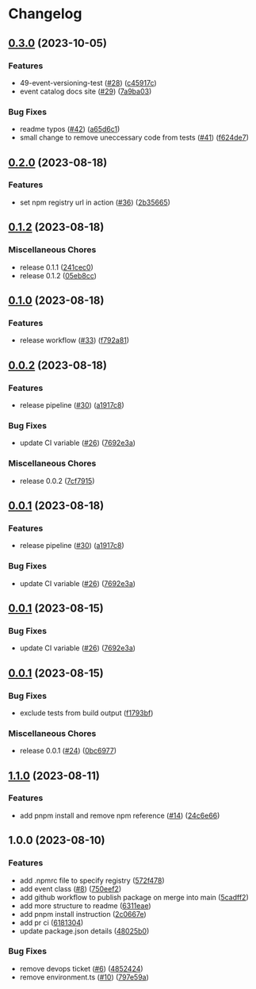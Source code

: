 # Changelog

## [0.3.0](https://github.com/aleios-cloud/eventbridge-toolbox/compare/v0.2.0...v0.3.0) (2023-10-05)


### Features

* 49-event-versioning-test ([#28](https://github.com/aleios-cloud/eventbridge-toolbox/issues/28)) ([c45917c](https://github.com/aleios-cloud/eventbridge-toolbox/commit/c45917c9e73c52390673cc69141a016217c6f669))
* event catalog docs site ([#29](https://github.com/aleios-cloud/eventbridge-toolbox/issues/29)) ([7a9ba03](https://github.com/aleios-cloud/eventbridge-toolbox/commit/7a9ba03273585a7896981ceba92a96c6d8835d09))


### Bug Fixes

* readme typos ([#42](https://github.com/aleios-cloud/eventbridge-toolbox/issues/42)) ([a65d6c1](https://github.com/aleios-cloud/eventbridge-toolbox/commit/a65d6c1056ecbd763cde2139733d448632cdabeb))
* small change to remove uneccessary code from tests ([#41](https://github.com/aleios-cloud/eventbridge-toolbox/issues/41)) ([f624de7](https://github.com/aleios-cloud/eventbridge-toolbox/commit/f624de7edbd944918fbb2bca0f090ae658fb2f6c))

## [0.2.0](https://github.com/aleios-cloud/eventbridge-toolbox/compare/v0.1.2...v0.2.0) (2023-08-18)


### Features

* set npm registry url in action ([#36](https://github.com/aleios-cloud/eventbridge-toolbox/issues/36)) ([2b35665](https://github.com/aleios-cloud/eventbridge-toolbox/commit/2b35665fee01c9cfc0790b238295d4af71f127ae))

## [0.1.2](https://github.com/aleios-cloud/eventbridge-toolbox/compare/v0.1.0...v0.1.2) (2023-08-18)


### Miscellaneous Chores

* release 0.1.1 ([241cec0](https://github.com/aleios-cloud/eventbridge-toolbox/commit/241cec0ccc503b8f591591df40bf9b6ec90deb35))
* release 0.1.2 ([05eb8cc](https://github.com/aleios-cloud/eventbridge-toolbox/commit/05eb8cc472201eafd0f10a0d7589b78d9410cf50))

## [0.1.0](https://github.com/aleios-cloud/eventbridge-toolbox/compare/v0.0.2...v0.1.0) (2023-08-18)


### Features

* release workflow ([#33](https://github.com/aleios-cloud/eventbridge-toolbox/issues/33)) ([f792a81](https://github.com/aleios-cloud/eventbridge-toolbox/commit/f792a8171272f38a4d5eff2a026f5687d6fa8bdb))

## [0.0.2](https://github.com/aleios-cloud/eventbridge-toolbox/compare/v0.0.1...v0.0.2) (2023-08-18)


### Features

* release pipeline ([#30](https://github.com/aleios-cloud/eventbridge-toolbox/issues/30)) ([a1917c8](https://github.com/aleios-cloud/eventbridge-toolbox/commit/a1917c89eb8b7b182338df2d472023c5d44c8d51))


### Bug Fixes

* update CI variable ([#26](https://github.com/aleios-cloud/eventbridge-toolbox/issues/26)) ([7692e3a](https://github.com/aleios-cloud/eventbridge-toolbox/commit/7692e3acfa262776e2792719f180187f1a37cced))


### Miscellaneous Chores

* release 0.0.2 ([7cf7915](https://github.com/aleios-cloud/eventbridge-toolbox/commit/7cf7915460705aa4fbf250d09054513c2655590f))

## [0.0.1](https://github.com/aleios-cloud/eventbridge-toolbox/compare/v0.0.1...v0.0.1) (2023-08-18)


### Features

* release pipeline ([#30](https://github.com/aleios-cloud/eventbridge-toolbox/issues/30)) ([a1917c8](https://github.com/aleios-cloud/eventbridge-toolbox/commit/a1917c89eb8b7b182338df2d472023c5d44c8d51))


### Bug Fixes

* update CI variable ([#26](https://github.com/aleios-cloud/eventbridge-toolbox/issues/26)) ([7692e3a](https://github.com/aleios-cloud/eventbridge-toolbox/commit/7692e3acfa262776e2792719f180187f1a37cced))

## [0.0.1](https://github.com/aleios-cloud/eventbridge-toolbox/compare/v0.0.1...v0.0.1) (2023-08-15)


### Bug Fixes

* update CI variable ([#26](https://github.com/aleios-cloud/eventbridge-toolbox/issues/26)) ([7692e3a](https://github.com/aleios-cloud/eventbridge-toolbox/commit/7692e3acfa262776e2792719f180187f1a37cced))

## [0.0.1](https://github.com/aleios-cloud/eventbridge-toolbox/compare/v1.1.0...v0.0.1) (2023-08-15)


### Bug Fixes

* exclude tests from build output ([f1793bf](https://github.com/aleios-cloud/eventbridge-toolbox/commit/f1793bfca592a67a256b4abdb339b80786fd68c3))


### Miscellaneous Chores

* release 0.0.1 ([#24](https://github.com/aleios-cloud/eventbridge-toolbox/issues/24)) ([0bc6977](https://github.com/aleios-cloud/eventbridge-toolbox/commit/0bc6977177820879c6c7e1fa19c0f268a4c908f4))

## [1.1.0](https://github.com/aleios-cloud/eventbridge-toolbox/compare/v1.0.0...v1.1.0) (2023-08-11)


### Features

* add pnpm install and remove npm reference ([#14](https://github.com/aleios-cloud/eventbridge-toolbox/issues/14)) ([24c6e66](https://github.com/aleios-cloud/eventbridge-toolbox/commit/24c6e667a269bf1f8c2efda203f889bfae20de17))

## 1.0.0 (2023-08-10)


### Features

* add .npmrc file to specify registry ([572f478](https://github.com/aleios-cloud/eventbridge-toolbox/commit/572f478eb2b606e763852661955a8de5fc8cea15))
* add event class ([#8](https://github.com/aleios-cloud/eventbridge-toolbox/issues/8)) ([750eef2](https://github.com/aleios-cloud/eventbridge-toolbox/commit/750eef2c12d0d72b12b6faf73296f0eebcae5415))
* add github workflow to publish package on merge into main ([5cadff2](https://github.com/aleios-cloud/eventbridge-toolbox/commit/5cadff221ae2aeb3d175a3c4e01bdcf5ac916cc1))
* add more structure to readme ([6311eae](https://github.com/aleios-cloud/eventbridge-toolbox/commit/6311eaed016f124f1693aec3a1d9311cb8f23faa))
* add pnpm install instruction ([2c0667e](https://github.com/aleios-cloud/eventbridge-toolbox/commit/2c0667e308e91469a925a20889b9e1f3abeda45b))
* add pr ci ([6181304](https://github.com/aleios-cloud/eventbridge-toolbox/commit/6181304bc2d66303f135a21eb1d8710ac94d69ae))
* update package.json details ([48025b0](https://github.com/aleios-cloud/eventbridge-toolbox/commit/48025b0250ac9583474e6304d746b4189e26d679))


### Bug Fixes

* remove devops ticket ([#6](https://github.com/aleios-cloud/eventbridge-toolbox/issues/6)) ([4852424](https://github.com/aleios-cloud/eventbridge-toolbox/commit/4852424ff7361358d99483a5a426be19ae467cfc))
* remove environment.ts ([#10](https://github.com/aleios-cloud/eventbridge-toolbox/issues/10)) ([797e59a](https://github.com/aleios-cloud/eventbridge-toolbox/commit/797e59aee92f42958b3d51e41b50fcce9ce9050a))
